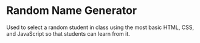 # Random Name Generator
Used to select a random student in class using the most basic HTML, CSS, and JavaScript so that students can learn from it.
